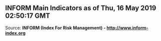 ## INFORM Main Indicators as of Thu, 16 May 2019 02:50:17 GMT

Source: **INFORM (Index For Risk Management) - http://www.inform-index.org**